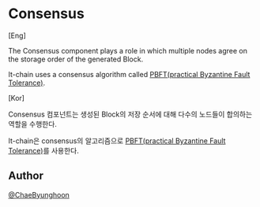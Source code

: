 # Consensus

[Eng]

The Consensus component plays a role in which multiple nodes agree on the storage order of the generated Block.

It-chain uses a consensus algorithm called [PBFT(practical Byzantine Fault Tolerance)](pbft/).

[Kor]

Consensus 컴포넌트는 생성된 Block의 저장 순서에 대해 다수의 노드들이 합의하는 역할을 수행한다.

It-chain은 consensus의 알고리즘으로 [PBFT(practical Byzantine Fault Tolerance)](pbft/)를 사용한다.

## Author

[@ChaeByunghoon](https://github.com/ChaeByunghoon)
